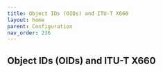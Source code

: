 ```yaml
---
title: Object IDs (OIDs) and ITU-T X660
layout: home
parent: Configuration
nav_order: 236
---
```


## Object IDs (OIDs) and ITU-T X660

#